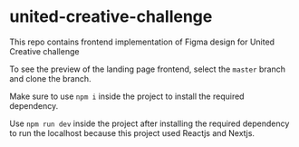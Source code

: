 # united-creative-challenge

This repo contains frontend implementation of Figma design for United Creative challenge

To see the preview of the landing page frontend, select the `master` branch and clone the branch.

Make sure to use `npm i` inside the project to install the required dependency.

Use `npm run dev` inside the project after installing the required dependency to run the localhost because this project used Reactjs and Nextjs.
